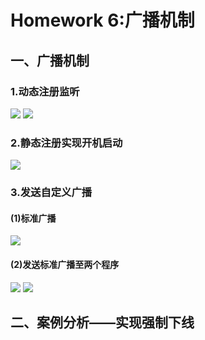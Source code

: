 # Homework 6:广播机制

## 一、广播机制

### 1.动态注册监听

![](https://github.com/cwj609690575/2018118112_Android/blob/homework/Homework%206/PrintScreen/%E5%8A%A8%E6%80%81%E6%B3%A8%E5%86%8C%E7%9B%91%E5%90%AC(%E6%97%A0%E7%BD%91%E7%BB%9C%E5%8F%AF%E7%94%A8).JPG) ![](https://github.com/cwj609690575/2018118112_Android/blob/homework/Homework%206/PrintScreen/%E5%8A%A8%E6%80%81%E6%B3%A8%E5%86%8C%E7%9B%91%E5%90%AC(%E7%BD%91%E7%BB%9C%E5%8F%AF%E7%94%A8).JPG)

### 2.静态注册实现开机启动

![](https://github.com/cwj609690575/2018118112_Android/blob/homework/Homework%206/PrintScreen/%E9%9D%99%E6%80%81%E6%B3%A8%E5%86%8C%E5%AE%9E%E7%8E%B0%E5%BC%80%E6%9C%BA%E5%B9%BF%E6%92%AD.JPG)

### 3.发送自定义广播

#### (1)标准广播

![](https://github.com/cwj609690575/2018118112_Android/blob/homework/Homework%206/PrintScreen/%E8%87%AA%E5%AE%9A%E4%B9%89%E5%B9%BF%E6%92%AD(%E6%A0%87%E5%87%86%E5%B9%BF%E6%92%AD).JPG)

#### (2)发送标准广播至两个程序

![](https://github.com/cwj609690575/2018118112_Android/blob/homework/Homework%206/PrintScreen/%E5%8F%91%E9%80%81%E6%A0%87%E5%87%86%E5%B9%BF%E6%92%AD(1).JPG) ![](https://github.com/cwj609690575/2018118112_Android/blob/homework/Homework%206/PrintScreen/%E5%8F%91%E9%80%81%E6%A0%87%E5%87%86%E5%B9%BF%E6%92%AD(2).JPG)



## 二、案例分析——实现强制下线